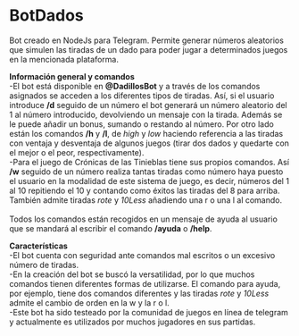 # BotDados
Bot creado en NodeJs para Telegram. Permite generar números aleatorios que simulen las tiradas de un dado para poder jugar a determinados juegos en la mencionada plataforma.<br>

**Información general y comandos**<br>
-El bot está disponible en **@DadillosBot** y a través de los comandos asignados se acceden a los diferentes tipos de tiradas. Así, si el usuario introduce **/d** seguido de un número el bot generará un número aleatorio del 1 al número introducido, devolviendo un mensaje con la tirada. Además se le puede añadir un bonus, sumando o restando al número. Por otro lado están los comandos **/h** y **/l**, de *high* y *low* haciendo referencia a las tiradas con ventaja y desventaja de algunos juegos (tirar dos dados y quedarte con el mejor o el peor, respectivamente).<br>
-Para el juego de Crónicas de las Tinieblas tiene sus propios comandos. Así **/w** seguido de un número realiza tantas tiradas como número haya puesto el usuario en la modalidad de este sistema de juego, es decir, números del 1 al 10 repitiendo el 10 y contando como éxitos las tiradas del 8 para arriba. También admite tiradas *rote* y *10Less* añadiendo una r o una l al comando.<br><br>
Todos los comandos están recogidos en un mensaje de ayuda al usuario que se mandará al escribir el comando **/ayuda** o **/help**.

**Características**<br>
-El bot cuenta con seguridad ante comandos mal escritos o un excesivo número de tiradas.<br>
-En la creación del bot se buscó la versatilidad, por lo que muchos comandos tienen diferentes formas de utilizarse. El comando para ayuda, por ejemplo, tiene dos comandos diferentes y las tiradas *rote* y *10Less* admite el cambio de orden en la w y la r o l.<br>
-Este bot ha sido testeado por la comunidad de juegos en línea de telegram y actualmente es utilizados por muchos jugadores en sus partidas.
